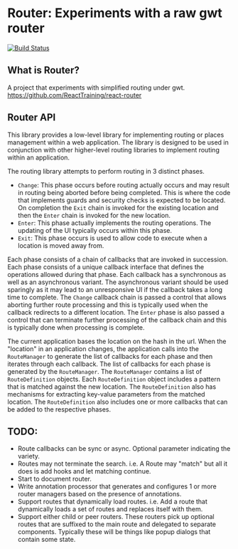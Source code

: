 # Router: Experiments with a raw gwt router

[![Build Status](https://secure.travis-ci.org/realityforge/gwt-router.png?branch=master)](http://travis-ci.org/realityforge/gwt-router)

## What is Router?

A project that experiments with simplified routing under gwt.
https://github.com/ReactTraining/react-router

## Router API

This library provides a low-level library for implementing routing or places management within
a web application. The library is designed to be used in conjunction with other higher-level
routing libraries to implement routing within an application.

The routing library attempts to perform routing in 3 distinct phases.

* `Change`: This phase occurs before routing actually occurs and may result in routing being
  aborted before being completed. This is where the code that implements guards and security checks
  is expected to be located. On completion the `Exit` chain is invoked for the existing location and
  then the `Enter` chain is invoked for the new location.
* `Enter`: This phase actually implements the routing operations. The updating of the UI typically
  occurs within this phase.
* `Exit`: This phase occurs is used to allow code to execute when a location is moved away from.

Each phase consists of a chain of callbacks that are invoked in succession. Each phase consists of
a unique callback interface that defines the operations allowed during that phase. Each callback has a
synchronous as well as an asynchronous variant. The asynchronous variant should be used sparingly
as it may lead to an unresponsive UI if the callback takes a long time to complete. The `Change`
callback chain is passed a control that allows aborting further route processing and this is typically
used when the callback redirects to a different location. The `Enter` phase is also passed a control
that can terminate further processing of the callback chain and this is typically done when processing
is complete.

The current application bases the location on the hash in the url. When the "location" in an application
changes, the application calls into the `RouteManager` to generate the list of callbacks for each phase
and then iterates through each callback. The list of callbacks for each phase is generated by the 
`RouteManager`. The `RouteManager` contains a list of `RouteDefinition` objects. Each `RouteDefinition`
object includes a pattern that is matched against the new location. The `RouteDefinition` also has
mechanisms for extracting key-value parameters from the matched location. The `RouteDefinition` also
includes one or more callbacks that can be added to the respective phases.

## TODO:

* Route callbacks can be sync or async. Optional parameter indicating the variety.
* Routes may not terminate the search. i.e. A Route may "match" but all it does is add hooks and let matching continue.
* Start to document router.
* Write annotation processor that generates and configures 1 or more router managers based on the presence of annotations.
* Support routes that dynamically load routes. i.e. Add a route that dynamically loads a set of routes and replaces itself with them.
* Support either child or peer routers. These routers pick up optional routes that are suffixed to the main route and delegated to separate components. Typically these will be things like popup dialogs that contain some state. 
